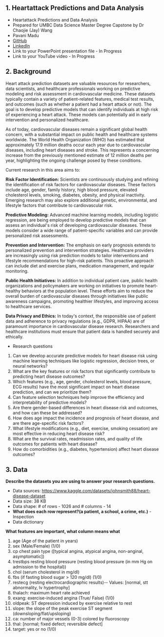 ## 1. Heartattack Predictions and Data Analysis

- Heartattack Predictions and Data Analysis
- Prepared for UMBC Data Science Master Degree Capstone by Dr Chaojie (Jay) Wang
- Pavani Madu 
- [GitHub](https://github.com/Madu_Pavani)
- [LinkedIn](https://www.linkedin.com/in/pavani-madu9/)
- Link to your PowerPoint presentation file - In Progress
- Link to your YouTube video - In Progress

    
## 2. Background


Heart attack prediction datasets are valuable resources for researchers, data scientists, and healthcare professionals working on predictive modeling and risk assessment in cardiovascular medicine. These datasets typically contain a variety of patient-related features, medical test results, and outcomes (such as whether a patient had a heart attack or not). The goal is to develop predictive models that can identify individuals at high risk of experiencing a heart attack. These models can potentially aid in early intervention and personalized healthcare.

As of today, cardiovascular diseases remain a significant global health concern, with a substantial impact on public health and healthcare systems worldwide. The World Health Organization (WHO) has estimated that approximately 17.9 million deaths occur each year due to cardiovascular diseases, including heart diseases and stroke. This represents a concerning increase from the previously mentioned estimate of 12 million deaths per year, highlighting the ongoing challenge posed by these conditions.

Current research in this area aims to:

**Risk Factor Identification:** Scientists are continuously studying and refining the identification of risk factors for cardiovascular diseases. These factors include age, gender, family history, high blood pressure, elevated cholesterol levels, smoking, diabetes, obesity, and physical inactivity. Emerging research may also explore additional genetic, environmental, and lifestyle factors that contribute to cardiovascular risk.

**Predictive Modeling:** Advanced machine learning models, including logistic regression, are being employed to develop predictive models that can assess an individual's risk of developing cardiovascular diseases. These models consider a wide range of patient-specific variables and can provide personalized risk assessments.

**Prevention and Intervention:** The emphasis on early prognosis extends to personalized prevention and intervention strategies. Healthcare providers are increasingly using risk prediction models to tailor interventions and lifestyle recommendations for high-risk patients. This proactive approach can include diet and exercise plans, medication management, and regular monitoring.

**Public Health Initiatives:** In addition to individual patient care, public health organizations and policymakers are working on initiatives to promote heart-healthy behaviors at the population level. These efforts aim to reduce the overall burden of cardiovascular diseases through initiatives like public awareness campaigns, promoting healthier lifestyles, and improving access to healthcare services.

**Data Privacy and Ethics:** In today's context, the responsible use of patient data and adherence to privacy regulations (e.g., GDPR, HIPAA) are of paramount importance in cardiovascular disease research. Researchers and healthcare institutions must ensure that patient data is handled securely and ethically.

- Research questions
1. Can we develop accurate predictive models for heart disease risk using machine learning techniques like logistic regression, decision trees, or neural networks?
2. What are the key features or risk factors that significantly contribute to predicting heart disease outcomes?
3. Which features (e.g., age, gender, cholesterol levels, blood pressure, ECG results) have the most significant impact on heart disease prediction, and can we prioritize them?
4. Can feature selection techniques help improve the efficiency and interpretability of predictive models?
5. Are there gender-based differences in heart disease risk and outcomes, and how can these be addressed?
6. How does age impact the incidence and prognosis of heart disease, and are there age-specific risk factors?
7. What lifestyle modifications (e.g., diet, exercise, smoking cessation) are most effective in reducing heart disease risk?
8. What are the survival rates, readmission rates, and quality of life outcomes for patients with heart disease?
9. How do comorbidities (e.g., diabetes, hypertension) affect heart disease outcomes?

## 3. Data 

**Describe the datasets you are using to answer your research questions.**

- Data sources: https://www.kaggle.com/datasets/johnsmith88/heart-disease-dataset
- Data size: 38 KB
- Data shape: # of rows - 1026 and # columns - 14
- **What does each row represent?(a patient, a school, a crime, etc.)** - Inspection
- Data dictionary

**What features are important, what column means what**

1. age (Age of the patient in years)
2. sex (Male/Female) (1/0)
3. cp chest pain type ([typical angina, atypical angina, non-anginal, asymptomatic])
4. trestbps resting blood pressure (resting blood pressure (in mm Hg on admission to the hospital))
5. chol (serum cholesterol in mg/dl)
6. fbs (if fasting blood sugar > 120 mg/dl) (1/0)
7. restecg (resting electrocardiographic results)-- Values: [normal, stt abnormality, lv hypertrophy]
8. thalach: maximum heart rate achieved
9. exang: exercise-induced angina (True/ False) (1/0)
10. oldpeak: ST depression induced by exercise relative to rest
11. slope: the slope of the peak exercise ST segment (downsloping/flat/upsloping)
12. ca: number of major vessels (0-3) colored by fluoroscopy
13. thal: [normal; fixed defect; reversible defect]
14. target: yes or no (1/0)